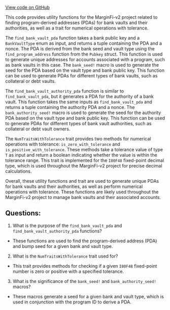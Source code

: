 [View code on GitHub](https://github.com/mrgnlabs/marginfi-v2/programs/marginfi/src/utils.rs)

This code provides utility functions for the MarginFi-v2 project related to finding program-derived addresses (PDAs) for bank vaults and their authorities, as well as a trait for numerical operations with tolerance. 

The `find_bank_vault_pda` function takes a bank public key and a `BankVaultType` enum as input, and returns a tuple containing the PDA and a nonce. The PDA is derived from the bank seed and vault type using the `find_program_address` function from the `Pubkey` struct. This function is used to generate unique addresses for accounts associated with a program, such as bank vaults in this case. The `bank_seed!` macro is used to generate the seed for the PDA based on the vault type and bank public key. This function can be used to generate PDAs for different types of bank vaults, such as collateral or debt vaults.

The `find_bank_vault_authority_pda` function is similar to `find_bank_vault_pda`, but it generates a PDA for the authority of a bank vault. This function takes the same inputs as `find_bank_vault_pda` and returns a tuple containing the authority PDA and a nonce. The `bank_authority_seed!` macro is used to generate the seed for the authority PDA based on the vault type and bank public key. This function can be used to generate PDAs for different types of bank vault authorities, such as collateral or debt vault owners.

The `NumTraitsWithTolerance` trait provides two methods for numerical operations with tolerance: `is_zero_with_tolerance` and `is_positive_with_tolerance`. These methods take a tolerance value of type `T` as input and return a boolean indicating whether the value is within the tolerance range. This trait is implemented for the `I80F48` fixed-point decimal type, which is used throughout the MarginFi-v2 project for precise decimal calculations.

Overall, these utility functions and trait are used to generate unique PDAs for bank vaults and their authorities, as well as perform numerical operations with tolerance. These functions are likely used throughout the MarginFi-v2 project to manage bank vaults and their associated accounts.
## Questions: 
 1. What is the purpose of the `find_bank_vault_pda` and `find_bank_vault_authority_pda` functions?
- These functions are used to find the program-derived address (PDA) and bump seed for a given bank and vault type.

2. What is the `NumTraitsWithTolerance` trait used for?
- This trait provides methods for checking if a given `I80F48` fixed-point number is zero or positive with a specified tolerance.

3. What is the significance of the `bank_seed!` and `bank_authority_seed!` macros?
- These macros generate a seed for a given bank and vault type, which is used in conjunction with the program ID to derive a PDA.
